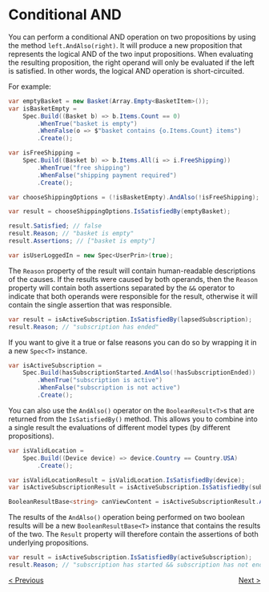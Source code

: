 ﻿# Conditional AND

You can perform a conditional AND operation on two propositions by using the method `left.AndAlso(right)`.
It will produce a new proposition that represents the logical AND of the two input propositions.
When evaluating the resulting proposition, the right operand will only be evaluated if the left is satisfied.
In other words, the logical AND operation is short-circuited.

For example:

```csharp
var emptyBasket = new Basket(Array.Empty<BasketItem>());
var isBasketEmpty =
    Spec.Build((Basket b) => b.Items.Count == 0)
        .WhenTrue("basket is empty")
        .WhenFalse(o => $"basket contains {o.Items.Count} items")
        .Create();

var isFreeShipping = 
    Spec.Build((Basket b) => b.Items.All(i => i.FreeShipping))
        .WhenTrue("free shipping")
        .WhenFalse("shipping payment required")
        .Create();

var chooseShippingOptions = (!isBasketEmpty).AndAlso(!isFreeShipping);

var result = chooseShippingOptions.IsSatisfiedBy(emptyBasket);

result.Satisfied; // false
result.Reason; // "basket is empty"
result.Assertions; // ["basket is empty"]
```
```csharp
var isUserLoggedIn = new Spec<UserPrin>(true);
```
The `Reason` property of the result will contain human-readable descriptions of the causes.
If the results were caused by both operands, then the `Reason` property will contain both assertions separated by the 
`&&` operator to indicate that both operands were responsible for the result, otherwise it will contain the single 
assertion that was responsible.

```csharp
var result = isActiveSubscription.IsSatisfiedBy(lapsedSubscription);
result.Reason; // "subscription has ended"
```

If you want to give it a true or false reasons you can do so by wrapping it in a new `Spec<T>` instance.

```csharp
var isActiveSubscription =
    Spec.Build(hasSubscriptionStarted.AndAlso(!hasSubscriptionEnded))
        .WhenTrue("subscription is active")
        .WhenFalse("subscription is not active")
        .Create();
```

You can also use the `AndAlso()` operator on the `BooleanResult<T>`s that are returned from the `IsSatisfiedBy()` 
method.
This allows you to combine into a single result the evaluations of different model types (by different propositions).

```csharp
var isValidLocation =
    Spec.Build((Device device) => device.Country == Country.USA)
        .Create();

var isValidLocationResult = isValidLocation.IsSatisfiedBy(device);
var isActiveSubscriptionResult = isActiveSubscription.IsSatisfiedBy(subscription)

BooleanResultBase<string> canViewContent = isActiveSubscriptionResult.AndAlso(isValidLocationResult);
```

The results of the `AndAlso()` operation being performed on two boolean results will be a new `BooleanResultBase<T>` 
instance that contains the results of the two.
The `Result` property will therefore contain the assertions of both underlying propositions.

```csharp
var result = isActiveSubscription.IsSatisfiedBy(activeSubscription);
result.Reason; // "subscription has started && subscription has not ended"
```

<div style="display: flex; justify-content: space-between">
    <a href="./And.html">&lt; Previous</a>
    <a href="./Or.html">Next &gt;</a>
</div>